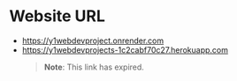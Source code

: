 # Website URL
- https://y1webdevproject.onrender.com 
- https://y1webdevprojects-1c2cabf70c27.herokuapp.com 
  > **Note**: This link has expired.
